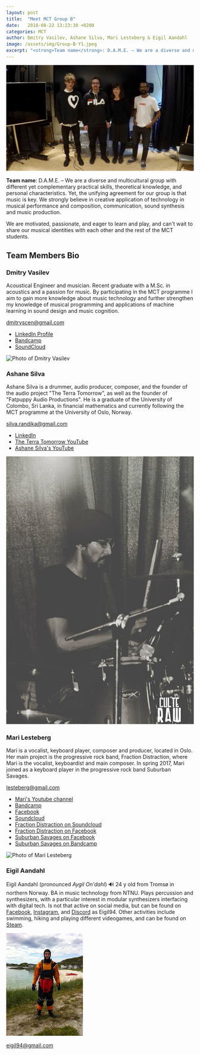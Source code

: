 ```yaml
---
layout: post
title:  "Meet MCT Group B"
date:   2018-08-22 13:23:30 +0200
categories: MCT
author: Dmitry Vasilev, Ashane Silva, Mari Lesteberg & Eigil Aandahl
image: /assets/img/Group-B-Y1.jpeg
excerpt: "<strong>Team name</strong>: D.A.M.E. – We are a diverse and multicultural group with different yet complementary practical skills, theoretical knowledge, and personal characteristics. Yet, the unifying agreement for our group is that music is key. We strongly believe in creative application of technology in musical performance and composition, communication, sound synthesis and music production."
---
```


![Photo of Group B](/assets/img/Group-B-Y1.jpeg "Group B")

**Team name**: D.A.M.E. – We are a diverse and multicultural group with different yet complementary practical skills, theoretical knowledge, and personal characteristics. Yet, the unifying agreement for our group is that music is key. We strongly believe in creative application of technology in musical performance and composition, communication, sound synthesis and music production.

We are motivated, passionate, and eager to learn and play, and can't wait to share our musical identities with each other and the rest of the MCT students.

## Team Members Bio

### Dmitry Vasilev

Acoustical Engineer and musician. Recent graduate with a M.Sc. in acoustics and a passion for music. By participating in the MCT programme I aim to gain more knowledge about music technology and further strengthen my knowledge of musical programming and applications of machine learning in sound design and music cognition.

<dmitryscen@gmail.com>

* [LinkedIn Profile](https://www.linkedin.com/in/dmvas/)
* [Bandcamp](https://machinesque.bandcamp.com/)
* [SoundCloud](https://soundcloud.com/machinesque/)

![Photo of Dmitry Vasilev](/assets/img/DmitryVasilev.jpeg "Dmitry Vasilev")


### Ashane Silva

Ashane Silva is a drummer, audio producer, composer, and the founder of the audio project "The Terra Tomorrow", as well as the founder of "Fatpuppy Audio Productions". He is a graduate of the University of Colombo, Sri Lanka, in financial mathematics and currently following the MCT programme at the University of Oslo, Norway.

<silva.randika@gmail.com>

* [LinkedIn](https://www.linkedin.com/in/ashane-silva-6293098/)
* [The Terra Tomorrow YouTube](https://www.youtube.com/channel/UCVXikii-kPspIPeG-MqVVgQ)
* [Ashane Silva's YouTube](https://www.youtube.com/user/Ashanous)

![Photo of Ashane Silva](/assets/img/2018_08_22_stefanof_AshaneSilva.jpeg "Ashane Silva")

### Mari Lesteberg

Mari is a vocalist, keyboard player, composer and producer, located in Oslo. Her main project is the progressive rock band, Fraction Distraction, where Mari is the vocalist, keyboardist and main composer. In spring 2017, Mari joined as a keyboard player in the progressive rock band Suburban Savages.

<lesteberg@gmail.com>

* [Mari's Youtube channel](https://www.youtube.com/user/maisplante)
* [Bandcamp](https://marilesteberg.bandcamp.com/)
* [Facebook](https://www.facebook.com/FractionMari/)
* [Soundcloud](https://soundcloud.com/mari-lesteberg)
* [Fraction Distraction on Soundcloud](https://soundcloud.com/fractiondistraction)
* [Fraction Distraction on Facebook](https://www.facebook.com/fractiondistraction)
* [Suburban Savages on Facebook](https://www.facebook.com/SuburbanSavages)
* [Suburban Savages on Bandcamp](https://suburbansavages.bandcamp.com/)

![Photo of Mari Lesteberg](/assets/img/MariBilde.jpg "Mari Lesteberg")


### Eigil Aandahl

Eigil Aandahl \(pronounced _Aygil On'dahl_\) :loud_sound:
24 y old from Tromsø in northern Norway. BA in music technology from NTNU. Plays percussion and synthesizers, with a particular interest in modular synthesizers interfacing with digital tech. Is not that active on social media, but can be found on [Facebook](https://www.facebook.com/eigil.aandahl), [Instagram](https://www.instagram.com/eigil94/), and [Discord](https://discordapp.com/) as Eigil94.
Other activities include swimming, hiking and playing different videogames, and can be found on [Steam](https://steamcommunity.com/id/eigil94).

![Photo of Eigil](/assets/img/2018_08_22_stefanof_EigilAandahl.jpg)

<eigil94@gmail.com>
